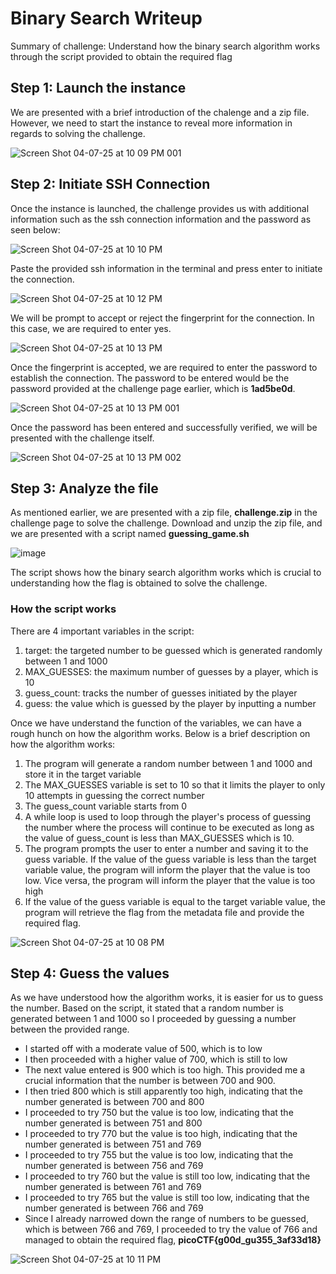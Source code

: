 # Binary Search Writeup
Summary of challenge: Understand how the binary search algorithm works through the script provided to obtain the required flag

## Step 1: Launch the instance
We are presented with a brief introduction of the chalenge and a zip file. However, we need to start the instance to reveal more information in regards to solving the challenge. 

![Screen Shot 04-07-25 at 10 09 PM 001](https://github.com/user-attachments/assets/c360715e-c73a-4855-8966-0d60788b56b5)

## Step 2: Initiate SSH Connection

Once the instance is launched, the challenge provides us with additional information such as the ssh connection information and the password as seen below:

![Screen Shot 04-07-25 at 10 10 PM](https://github.com/user-attachments/assets/d3e74a44-6bd7-4a14-a640-c79a4d7d351f)

Paste the provided ssh information in the terminal and press enter to initiate the connection.

![Screen Shot 04-07-25 at 10 12 PM](https://github.com/user-attachments/assets/7eff039b-ab49-4d8f-8c3a-645c76d4662b)

We will be prompt to accept or reject the fingerprint for the connection. In this case, we are required to enter yes.

![Screen Shot 04-07-25 at 10 13 PM](https://github.com/user-attachments/assets/faa0a5ce-5599-4a1b-8f5f-0bcf5a934da5)

Once the fingerprint is accepted, we are required to enter the password to establish the connection. The password to be entered would be the password provided at the challenge page earlier, which is **1ad5be0d**.

![Screen Shot 04-07-25 at 10 13 PM 001](https://github.com/user-attachments/assets/e3a50d8e-798c-442b-a9ea-f0766f797816)

Once the password has been entered and successfully verified, we will be presented with the challenge itself.

![Screen Shot 04-07-25 at 10 13 PM 002](https://github.com/user-attachments/assets/c39e4455-66c1-45b0-9964-0a64cb5b124b)

## Step 3: Analyze the file
As mentioned earlier, we are presented with a zip file, **challenge.zip** in the challenge page to solve the challenge. Download and unzip the zip file, and we are presented with a script named **guessing_game.sh**

![image](https://github.com/user-attachments/assets/f1a12cc6-3b44-42a3-af10-ed14ab140895)

The script shows how the binary search algorithm works which is crucial to understanding how the flag is obtained to solve the challenge.

### How the script works
There are 4 important variables in the script:

1. target: the targeted number to be guessed which is generated randomly between 1 and 1000
2. MAX_GUESSES: the maximum number of guesses by a player, which is 10
3. guess_count: tracks the number of guesses initiated by the player
4. guess: the value which is guessed by the player by inputting a number

Once we have understand the function of the variables, we can have a rough hunch on how the algorithm works. Below is a brief description on how the algorithm works:

1. The program will generate a random number between 1 and 1000 and store it in the target variable
2. The MAX_GUESSES variable is set to 10 so that it limits the player to only 10 attempts in guessing the correct number
3. The guess_count variable starts from 0
4. A while loop is used to loop through the player's process of guessing the number where the process will continue to be executed as long as the value of guess_count is less than MAX_GUESSES which is 10. 
5. The program prompts the user to enter a number and saving it to the guess variable. If the value of the guess variable is less than the target variable value, the program will inform the player that the value is too low. Vice versa, the program will inform the player that the value is too high
6. If the value of the guess variable is equal to the target variable value, the program will retrieve the flag from the metadata file and provide the required flag.

![Screen Shot 04-07-25 at 10 08 PM](https://github.com/user-attachments/assets/fec8a858-873a-41e0-a00a-8a35ecaefb1b)

## Step 4: Guess the values
As we have understood how the algorithm works, it is easier for us to guess the number. Based on the script, it stated that a random number is generated between 1 and 1000 so I proceeded by guessing a number between the provided range.

- I started off with a moderate value of 500, which is to low
- I then proceeded with a higher value of 700, which is still to low
- The next value entered is 900 which is too high. This provided me a crucial information that the number is between 700 and 900.
- I then tried 800 which is still apparently too high, indicating that the number generated is between 700 and 800
- I proceeded to try 750 but the value is too low, indicating that the number generated is between 751 and 800
- I proceeded to try 770 but the value is too high, indicating that the number generated is between 751 and 769
- I proceeded to try 755 but the value is too low, indicating that the number generated is between 756 and 769
- I proceeded to try 760 but the value is still too low, indicating that the number generated is between 761 and 769
- I proceeded to try 765 but the value is still too low, indicating that the number generated is between 766 and 769
- Since I already narrowed down the range of numbers to be guessed, which is between 766 and 769, I proceeded to try the value of 766 and managed to obtain the required flag, **picoCTF{g00d_gu355_3af33d18}**

![Screen Shot 04-07-25 at 10 11 PM](https://github.com/user-attachments/assets/8c44bee8-74a1-4732-b77f-1889f0eefeda)
